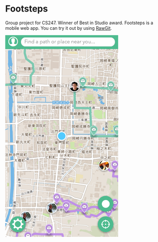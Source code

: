 # Footsteps
Group project for CS247. Winner of Best in Studio award. Footsteps is a mobile web app. You can try it out by using [RawGit](https://rawgit.com/hovanter/footsteps/master/footsteps/_site/index.html).

![alt tag](https://github.com/hovanter/footsteps/blob/master/screenshots/screen1.png)
